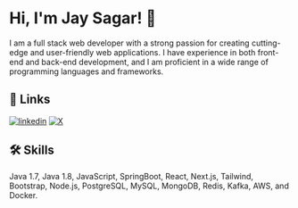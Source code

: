 
# Hi, I'm Jay Sagar! 👋

I am a full stack web developer with a strong passion for creating cutting-edge and user-friendly web applications. I have experience in both front-end and back-end development, and I am proficient in a wide range of programming languages and frameworks.
## 🔗 Links

[![linkedin](https://img.shields.io/badge/linkedin-0A66C2?style=for-the-badge&logo=linkedin&logoColor=white)](https://www.linkedin.com/in/jaysagar/)
[![X](https://img.shields.io/twitter/follow/:p1ayjay?style=for-the-badge&logo=X&logoColor=white)](https://x.com/p1ayjay)



## 🛠 Skills
Java 1.7, Java 1.8, JavaScript, SpringBoot, React, Next.js, Tailwind, Bootstrap, Node.js, PostgreSQL, MySQL, MongoDB, Redis, Kafka, AWS, and Docker.

